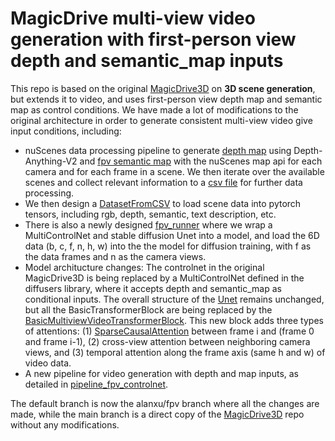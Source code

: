 # MagicDrive multi-view video generation with first-person view depth and semantic_map inputs

This repo is based on the original [MagicDrive3D](https://github.com/flymin/MagicDrive3D) on **3D scene generation**, but extends it to video, and uses first-person view depth map and semantic map as control conditions. We have made a lot of modifications to the original architecture in order to generate consistent multi-view video give input conditions, including:
- nuScenes data processing pipeline to generate [depth map](tools/fpv_nuscenes/process_depth.py) using Depth-Anything-V2 and [fpv semantic map](tools/fpv_nuscenes/process_semantic_map.py) with the nuScenes map api for each camera and for each frame in a scene. We then iterate over the available scenes and collect relevant information to a [csv file](tools/fpv_nuscenes/process_frames.py) for further data processing. 
- We then design a [DatasetFromCSV](magicdrive/dataset/fpv_nuscenes_dataset.py) to load scene data into pytorch tensors, including rgb, depth, semantic, text description, etc. 
- There is also a newly designed [fpv_runner](magicdrive/runner/fpv_runner.py) where we wrap a MultiControlNet and stable diffusion Unet into a model, and load the 6D data (b, c, f, n, h, w) into the the model for diffusion training, with f as the data frames and n as the camera views.
- Model architucture changes: The controlnet in the original MagicDrive3D is being replaced by a MultiControlNet defined in the diffusers library, where it accepts depth and semantic_map as conditional inputs. The overall structure of the [Unet](magicdrive/networks/unet_2d_condition_fpv.py) remains unchanged, but all the BasicTransformerBlock are being replaced by the [BasicMultiviewVideoTransformerBlock](magicdrive/networks/blocks_video.py#L36). This new block adds three types of attentions: (1) [SparseCausalAttention](magicdrive/networks/blocks_video.py#L378) between frame i and (frame 0 and frame i-1), (2) cross-view attention between neighboring camera views, and (3) temporal attention along the frame axis (same h and w) of video data.
- A new pipeline for video generation with depth and map inputs, as detailed in [pipeline_fpv_controlnet](magicdrive/pipeline/pipeline_fpv_controlnet.py).

The default branch is now the alanxu/fpv branch where all the changes are made, while the main branch is a direct copy of the [MagicDrive3D](https://github.com/flymin/MagicDrive3D) repo without any modifications. 